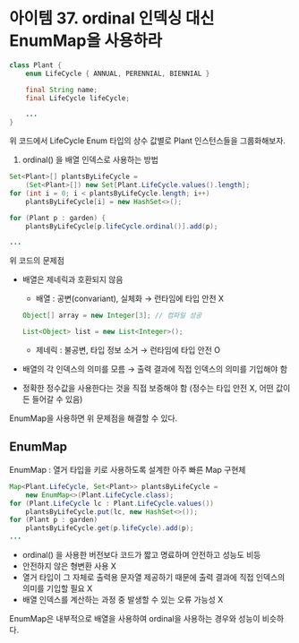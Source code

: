 # 아이템 37. ordinal 인덱싱 대신 EnumMap을 사용하라

```java
class Plant {
    enum LifeCycle { ANNUAL, PERENNIAL, BIENNIAL }

    final String name;
    final LifeCycle lifeCycle;

    ...
}
```

위 코드에서 LifeCycle Enum 타입의 상수 값별로 Plant 인스턴스들을 그룹화해보자.

1. ordinal() 을 배열 인덱스로 사용하는 방법

```java
Set<Plant>[] plantsByLifeCycle =
    (Set<Plant>[]) new Set[Plant.LifeCycle.values().length];
for (int i = 0; i < plantsByLifeCycle.length; i++)
    plantsByLifeCycle[i] = new HashSet<>();

for (Plant p : garden) {
    plantsByLifeCycle[p.lifeCycle.ordinal()].add(p);

...
```

위 코드의 문제점

- 배열은 제네릭과 호환되지 않음

  - 배열 : 공변(convariant), 실체화 → 런타임에 타입 안전 X

  ```java
  Object[] array = new Integer[3]; // 컴파일 성공

  List<Object> list = new List<Integer>();
  ```

  - 제네릭 : 불공변, 타입 정보 소거 → 런타임에 타입 안전 O

- 배열의 각 인덱스의 의미를 모름 → 출력 결과에 직접 인덱스의 의미를 기입해야 함
- 정확한 정수값을 사용한다는 것을 직접 보증해야 함 (정수는 타입 안전 X, 어떤 값이든 들어갈 수 있음)

EnumMap을 사용하면 위 문제점을 해결할 수 있다.

## EnumMap

EnumMap : 열거 타입을 키로 사용하도록 설계한 아주 빠른 Map 구현체

```java
Map<Plant.LifeCycle, Set<Plant>> plantsByLifeCycle =
    new EnumMap<>(Plant.LifeCycle.class);
for (Plant.LifeCycle lc : Plant.LifeCycle.values())
    plantsByLifeCycle.put(lc, new HashSet<>());
for (Plant p : garden)
    plantsByLifeCycle.get(p.lifeCycle).add(p);
...
```

- ordinal() 을 사용한 버전보다 코드가 짧고 명료하며 안전하고 성능도 비등
- 안전하지 않은 형변환 사용 X
- 열거 타입이 그 자체로 출력용 문자열 제공하기 때문에 출력 결과에 직접 인덱스의 의미를 기입할 필요 X
- 배열 인덱스를 계산하는 과정 중 발생할 수 있는 오류 가능성 X

EnumMap은 내부적으로 배열을 사용하여 ordinal을 사용하는 경우와 성능이 비슷하다.
